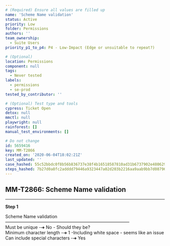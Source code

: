 ```yaml
---
# (Required) Ensure all values are filled up
name: 'Scheme Name validation'
status: Active
priority: Low
folder: Permissions
authors: ''
team_ownership:
  - Suite Users
priority_p1_to_p4: P4 - Low-Impact (Edge or unsuitable to repeat?)

# (Optional)
location: Permissions
component: null
tags:
  - Never tested
labels:
  - permissions
  - se-prod
tested_by_contributor: ''

# (Optional) Test type and tools
cypress: Ticket Open
detox: null
mmctl: null
playwright: null
rainforest: []
manual_test_environments: []

# Do not change
id: 5659416
key: MM-T2866
created_on: '2020-06-04T18:02:21Z'
last_updated: ''
case_hashed: 55c52bbdc0f8b56b836737e38f4b16518587810ad31b6737902e48062946b3145c73f3d96e2874a8db868591901f9970
steps_hashed: 7b27d0a8fc2adddd79446a9323447a02d203b2216aa9aab9bb7d0879614797f8dd2ff8af3598aed5468533ef31c4d271
---
```


<!-- (Auto-generated) Based on frontmatter's "key" and "name" -->

## MM-T2866: Scheme Name validation

---

**Step 1**

Scheme Name validation\
————————————————————————————\
Must be unique -➜ No - Should they be?\
Minimum character length -➜ 1 -Including white space - seems like an issue\
Can include special characters -➜ Yes
